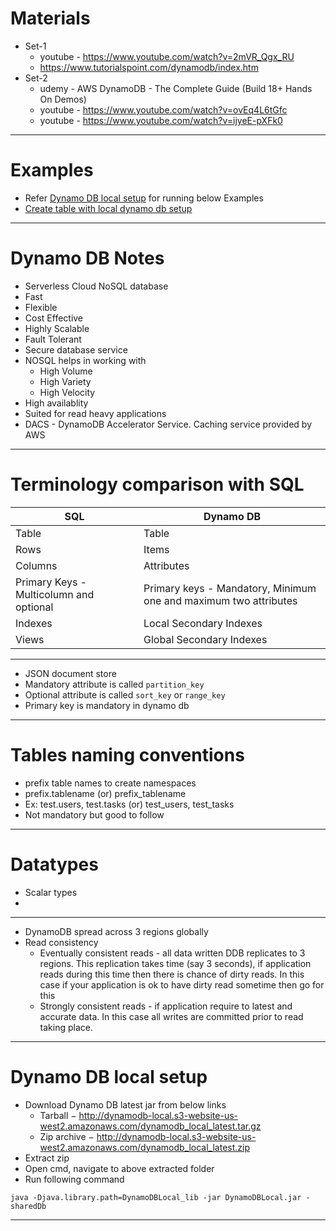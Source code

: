 # Materials
* Set-1
	* youtube - https://www.youtube.com/watch?v=2mVR_Qgx_RU
	* https://www.tutorialspoint.com/dynamodb/index.htm
* Set-2
	* udemy - AWS DynamoDB - The Complete Guide (Build 18+ Hands On Demos)
	* youtube - https://www.youtube.com/watch?v=ovEq4L6tGfc
	* youtube - https://www.youtube.com/watch?v=ijyeE-pXFk0
------
# Examples
* Refer [Dynamo DB local setup](#Dynamo-DB-local-setup) for running below Examples
* [Create table with local dynamo db setup](dynamo-db-practice/src/test/java/com/ab/DynamoDBPracticeTest.java)
------
# Dynamo DB Notes
* Serverless Cloud NoSQL database
* Fast 
* Flexible 
* Cost Effective
* Highly Scalable
* Fault Tolerant
* Secure database service
* NOSQL helps in working with
	* High Volume
	* High Variety
	* High Velocity
* High availablity
* Suited for read heavy applications
* DACS - DynamoDB Accelerator Service. Caching service provided by AWS

------
# Terminology comparison with SQL
SQL                							| Dynamo DB
------------------ 							| ------------------
Table              							| Table
Rows			   							| Items
Columns			   							| Attributes
Primary Keys - Multicolumn and optional		| Primary keys - Mandatory, Minimum one and maximum two attributes
Indexes										| Local Secondary Indexes
Views										| Global Secondary Indexes
------
* JSON document store
* Mandatory attribute is called `partition_key`
* Optional attribute is called `sort_key` or `range_key`
* Primary key is mandatory in dynamo db
------
# Tables naming conventions
* prefix table names to create namespaces
* prefix.tablename (or) prefix_tablename
* Ex: test.users, test.tasks (or) test_users, test_tasks
* Not mandatory but good to follow
------
# Datatypes
* Scalar types
* 
------
* DynamoDB spread across 3 regions globally
* Read consistency
	* Eventually consistent reads - all data written DDB replicates to 3 regions. This replication takes time (say 3 seconds), if application reads during this time then there is chance of dirty reads. In this case if your application is ok to have dirty read sometime then go for this
	* Strongly consistent reads - if application require to latest and accurate data. In this case all writes are committed prior to read taking place.
------
# Dynamo DB local setup
* Download Dynamo DB latest jar from below links
	* Tarball − http://dynamodb-local.s3-website-us-west2.amazonaws.com/dynamodb_local_latest.tar.gz
	* Zip archive − http://dynamodb-local.s3-website-us-west2.amazonaws.com/dynamodb_local_latest.zip
* Extract zip
* Open cmd, navigate to above extracted folder
* Run following command
```
java -Djava.library.path=DynamoDBLocal_lib -jar DynamoDBLocal.jar -sharedDb
```
------
